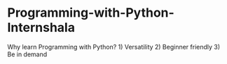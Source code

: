 # Programming-with-Python-Internshala
Why learn Programming with Python? 1) Versatility 2) Beginner friendly 3)  Be in demand
